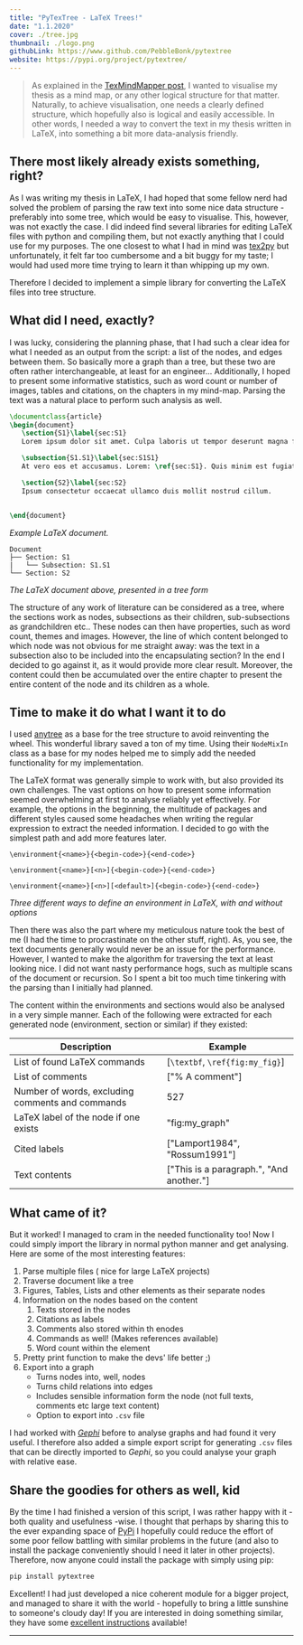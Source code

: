 ```yaml
---
title: "PyTexTree - LaTeX Trees!"
date: "1.1.2020"
cover: ./tree.jpg
thumbnail: ./logo.png
githubLink: https://www.github.com/PebbleBonk/pytextree
website: https://pypi.org/project/pytextree/
---
```


>As explained in the [TexMindMapper post](/projects/texmindmapper), I wanted to visualise my thesis as a mind map, or any other logical structure for that matter. Naturally, to achieve visualisation, one needs a clearly defined structure, which hopefully also is logical and easily accessible. In other words, I needed a way to convert the text in my thesis written in LaTeX, into something a bit more data-analysis friendly.


## There most likely already exists something, right? 
As I was writing my thesis in LaTeX, I had hoped that some fellow nerd had solved the problem of parsing the raw text into some nice data structure - preferably into some tree, which would be easy to visualise. This, however, was not exactly the case. I did indeed find several libraries for editing LaTeX files with python and compiling them, but not exactly anything that I could use for my purposes. The one closest to what I had in mind was [tex2py](https://github.com/alvinwan/tex2py) but unfortunately, it felt far too cumbersome and a bit buggy for my taste; I would had used more time trying to learn it than whipping up my own.

Therefore I decided to implement a simple library for converting the LaTeX files into tree structure.


## What did I need, exactly?
I was lucky, considering the planning phase, that I had such a clear idea for what I needed as an output from the script: a list of the nodes, and edges between them. So basically more a graph than a tree, but these two are often rather interchangeable, at least for an engineer... Additionally, I hoped to present some informative statistics, such as word count or number of images, tables and citations, on the chapters in my mind-map. Parsing the text was a natural place to perform such analysis as well.

```tex
\documentclass{article}
\begin{document}
   \section{S1}\label{sec:S1}
   Lorem ipsum dolor sit amet. Culpa laboris ut tempor deserunt magna fugiat aliqua.

   \subsection{S1.S1}\label{sec:S1S1}
   At vero eos et accusamus. Lorem: \ref{sec:S1}. Quis minim est fugiat minim.

   \section{S2}\label{sec:S2}
   Ipsum consectetur occaecat ullamco duis mollit nostrud cillum.


\end{document}
```
*Example LaTeX document.*


```
Document
├── Section: S1
|   └── Subsection: S1.S1
└── Section: S2
```
*The LaTeX document above, presented in a tree form*

The structure of any work of literature can be considered as a tree, where the sections work as nodes, subsections as their children, sub-subsections as grandchildren etc.. These nodes can then have properties, such as word count, themes and images. However, the line of which content belonged to which node was not obvious for me straight away: was the text in a subsection also to be included into the encapsulating section? In the end I decided to go against it, as it would provide more clear result. Moreover, the content could then be accumulated over the entire chapter to present the entire content of the node and its children as a whole.



## Time to make it do what I want it to do
I used [anytree](https://anytree.readthedocs.io/en/latest/) as a base for the tree structure to avoid reinventing the wheel. This wonderful library saved a ton of my time. Using their `NodeMixIn` class as a base for my nodes helped me to simply add the needed functionality for my implementation.

The LaTeX format was generally simple to work with, but also provided its own challenges. The vast options on how to present some information seemed overwhelming at first to analyse reliably yet effectively. For example, the options in the beginning, the multitude of packages and different styles caused some headaches when writing the regular expression to extract the needed information. I decided to go with the simplest path and add more features later.

```
\environment{<name>}{<begin-code>}{<end-code>}
```


```
\environment{<name>}[<n>]{<begin-code>}{<end-code>}
```

```
\environment{<name>}[<n>][<default>]{<begin-code>}{<end-code>}
```

*Three different ways to define an environment in LaTeX, with and without options*


Then there was also the part where my meticulous nature took the best of me (I had the time to procrastinate on the other stuff, right). As, you see, the text documents generally would never be an issue for the performance. However, I wanted to make the algorithm for traversing the text at least looking nice. I did not want nasty performance hogs, such as multiple scans of the document or recursion. So I spent a bit too much time tinkering with the parsing than I initially had planned.

The content within the environments and sections would also be analysed in a very simple manner. Each of the following were extracted for each generated node (environment, section or similar) if they existed:


Description | Example
------------|--------
List of found LaTeX commands | [`\textbf`, `\ref{fig:my_fig}`]
List of comments| ["% A comment"]
Number of words, excluding comments and commands  | 527
LaTeX label of the node if one exists | "fig:my_graph"
Cited labels | ["Lamport1984", "Rossum1991"]
Text contents | ["This is a paragraph.", "And another."]


## What came of it?
But it worked! I managed to cram in the needed functionality too! Now I could simply import the library in normal python manner and get analysing. Here are some of the most interesting features:

1. Parse multiple files ( nice for large LaTeX projects)
2. Traverse document like a tree
3. Figures, Tables, Lists and other elements as their separate nodes
4. Information on the nodes based on the content
	1. Texts stored in the nodes
	2. Citations as labels
	3. Comments also stored within th enodes
	4. Commands as well! (Makes references available)
	5. Word count within the element
5. Pretty print function to make the devs' life better ;)
6. Export into a graph
	- Turns nodes into, well, nodes
	- Turns child relations into edges
	- Includes sensible information form the node (not full texts, comments etc large text content)
	- Option to export into `.csv` file

I had worked with [*Gephi*](https://gephi.org/) before to analyse graphs and had found it very useful. I therefore also added a simple export script for generating `.csv` files that can be directly imported to *Gephi*, so you could analyse your graph with relative ease.


## Share the goodies for others as well, kid
By the time I had finished a version of this script, I was rather happy with it - both quality and usefulness -wise. I thought that perhaps by sharing this to the ever expanding space of [PyPi](https://pypi.org/) I hopefully could reduce the effort of some poor fellow battling with similar problems in the future (and also to install the package conveniently should I need it later in other projects).  Therefore, now anyone could install the package with simply using pip:

```bash
pip install pytextree
```

Excellent! I had just developed a nice coherent module for a bigger project, and managed to share it with the world - hopefully to bring a little sunshine to someone's cloudy day! If you are interested in doing something similar, they have some [excellent instructions](https://packaging.python.org/tutorials/packaging-projects/) available!


---

